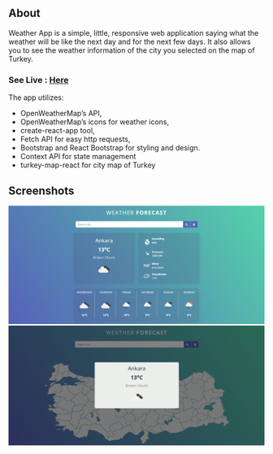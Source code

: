 ## About
Weather App is a simple, little, responsive web application saying what the weather will be like the next day and for the next few days. 
It also allows you to see the weather information of the city you selected on the map of Turkey.

### See Live : [Here](https://effulgent-pudding-24a5fc.netlify.app/)

The app utilizes:

- OpenWeatherMap’s API,
- OpenWeatherMap’s icons for weather icons,
- create-react-app tool,
- Fetch API for easy http requests,
- Bootstrap and React Bootstrap for styling and design.
- Context API for state management
- turkey-map-react for city map of Turkey


## Screenshots

![weather-img](src/img/weather-1.png)
![weather-img](src/img/weather-2.png)